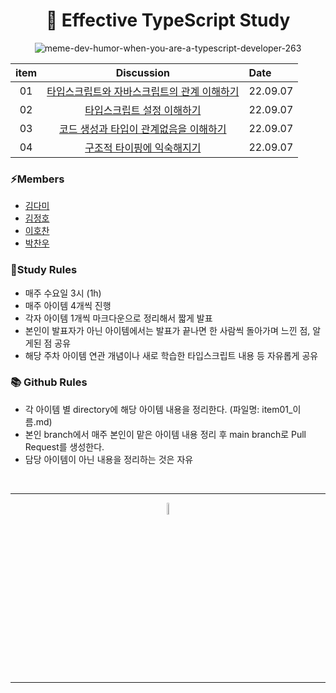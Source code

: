 
<div align=center>

<h1> 🚀 Effective TypeScript Study </h1>

![meme-dev-humor-when-you-are-a-typescript-developer-263](https://user-images.githubusercontent.com/56783350/184276754-fd5e214c-ea75-43a6-9214-c499259aef4e.jpeg)

| item     |                                    Discussion                        | Date       |
|:------:  | :------------------------------------------------------------------: | :--------- |
| 01       | [타입스크립트와 자바스크립트의 관계 이해하기](#) | 22.09.07 |
| 02       | [타입스크립트 설정 이해하기](#) | 22.09.07 |
| 03       | [코드 생성과 타입이 관계없음을 이해하기](#) | 22.09.07 |
| 04       | [구조적 타이핑에 익숙해지기](#) | 22.09.07 |

</div>



### ⚡️Members
- [김다미](https://github.com/damilog)
- [김정호](https://github.com/Hoya-kim)
- [이호찬](https://github.com/hochan222)
- [박찬우](https://github.com/chanuuuuu)

### 📝Study Rules
- 매주 수요일 3시 (1h)
- 매주 아이템 4개씩 진행
- 각자 아이템 1개씩 마크다운으로 정리해서 짧게 발표
- 본인이 발표자가 아닌 아이템에서는 발표가 끝나면 한 사람씩 돌아가며 느낀 점, 알게된 점 공유
- 해당 주차 아이템 연관 개념이나 새로 학습한 타입스크립트 내용 등 자유롭게 공유

### 📚 Github Rules 
  - 각 아이템 별 directory에 해당 아이템 내용을 정리한다. (파일명: item01_이름.md)
  - 본인 branch에서 매주 본인이 맡은 아이템 내용 정리 후 main branch로 Pull Request를 생성한다.
  - 담당 아이템이 아닌 내용을 정리하는 것은 자유

<br />
<hr />
<p align="center">
    <img width="7%" alt="_2021-05-12__1 58 58" src="https://user-images.githubusercontent.com/25525648/117926239-69859c00-b333-11eb-88d1-3c59bd5cf166.png">
</p>
<hr />

